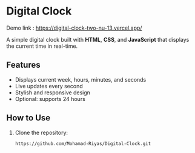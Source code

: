 # Digital Clock

Demo link : https://digital-clock-two-nu-13.vercel.app/

A simple digital clock built with **HTML**, **CSS**, and **JavaScript** that displays the current time in real-time.

## Features
- Displays current week, hours, minutes, and seconds
- Live updates every second
- Stylish and responsive design
- Optional: supports 24 hours

## How to Use
1. Clone the repository:
   ```bash
   https://github.com/Mohamad-Riyas/Digital-Clock.git

